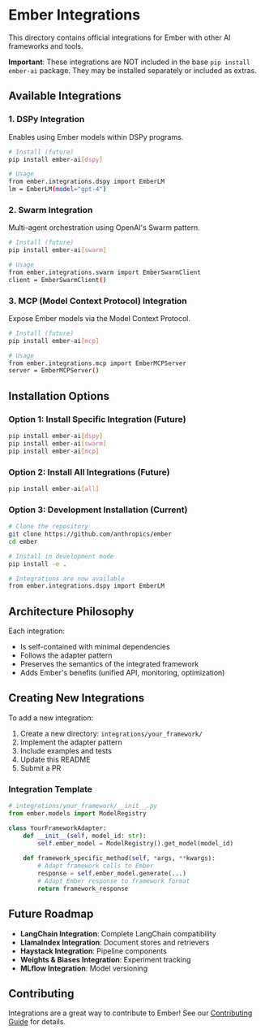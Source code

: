 # Ember Integrations

This directory contains official integrations for Ember with other AI frameworks and tools.

**Important**: These integrations are NOT included in the base `pip install ember-ai` package. They may be installed separately or included as extras.

## Available Integrations

### 1. DSPy Integration
Enables using Ember models within DSPy programs.

```bash
# Install (future)
pip install ember-ai[dspy]

# Usage
from ember.integrations.dspy import EmberLM
lm = EmberLM(model="gpt-4")
```

### 2. Swarm Integration  
Multi-agent orchestration using OpenAI's Swarm pattern.

```bash
# Install (future)
pip install ember-ai[swarm]

# Usage
from ember.integrations.swarm import EmberSwarmClient
client = EmberSwarmClient()
```

### 3. MCP (Model Context Protocol) Integration
Expose Ember models via the Model Context Protocol.

```bash
# Install (future)
pip install ember-ai[mcp]

# Usage
from ember.integrations.mcp import EmberMCPServer
server = EmberMCPServer()
```

## Installation Options

### Option 1: Install Specific Integration (Future)
```bash
pip install ember-ai[dspy]
pip install ember-ai[swarm]
pip install ember-ai[mcp]
```

### Option 2: Install All Integrations (Future)
```bash
pip install ember-ai[all]
```

### Option 3: Development Installation (Current)
```bash
# Clone the repository
git clone https://github.com/anthropics/ember
cd ember

# Install in development mode
pip install -e .

# Integrations are now available
from ember.integrations.dspy import EmberLM
```

## Architecture Philosophy

Each integration:
- Is self-contained with minimal dependencies
- Follows the adapter pattern
- Preserves the semantics of the integrated framework
- Adds Ember's benefits (unified API, monitoring, optimization)

## Creating New Integrations

To add a new integration:

1. Create a new directory: `integrations/your_framework/`
2. Implement the adapter pattern
3. Include examples and tests
4. Update this README
5. Submit a PR

### Integration Template
```python
# integrations/your_framework/__init__.py
from ember.models import ModelRegistry

class YourFrameworkAdapter:
    def __init__(self, model_id: str):
        self.ember_model = ModelRegistry().get_model(model_id)
        
    def framework_specific_method(self, *args, **kwargs):
        # Adapt framework calls to Ember
        response = self.ember_model.generate(...)
        # Adapt Ember response to framework format
        return framework_response
```

## Future Roadmap

- **LangChain Integration**: Complete LangChain compatibility
- **LlamaIndex Integration**: Document stores and retrievers
- **Haystack Integration**: Pipeline components
- **Weights & Biases Integration**: Experiment tracking
- **MLflow Integration**: Model versioning

## Contributing

Integrations are a great way to contribute to Ember! See our [Contributing Guide](../CONTRIBUTING.md) for details.